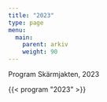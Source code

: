 ```yaml
---
title: "2023"
type: page
menu:
  main:
    parent: arkiv
    weight: 90
---
```


Program
Skärmjakten, 2023

{{< program "2023" >}}
